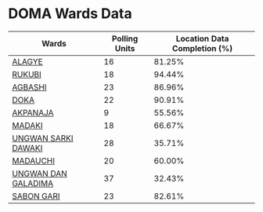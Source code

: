 
# DOMA Wards Data

| Wards | Polling Units | Location Data Completion (%) |
| ---- | ----- | ------- |
| [ALAGYE](./wards/16863-alagye) | 16 | 81.25% |
| [RUKUBI](./wards/16864-rukubi) | 18 | 94.44% |
| [AGBASHI](./wards/16865-agbashi) | 23 | 86.96% |
| [DOKA](./wards/16866-doka) | 22 | 90.91% |
| [AKPANAJA](./wards/16867-akpanaja) | 9 | 55.56% |
| [MADAKI](./wards/16868-madaki) | 18 | 66.67% |
| [UNGWAN SARKI DAWAKI](./wards/16869-ungwan-sarki-dawaki) | 28 | 35.71% |
| [MADAUCHI](./wards/16870-madauchi) | 20 | 60.00% |
| [UNGWAN DAN GALADIMA](./wards/16871-ungwan-dan-galadima) | 37 | 32.43% |
| [SABON GARI](./wards/16872-sabon-gari) | 23 | 82.61% |




